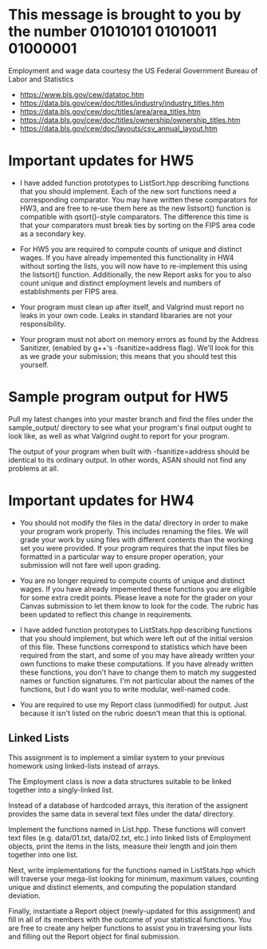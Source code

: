 # This message is brought to you by the number 01010101 01010011 01000001

Employment and wage data courtesy the US Federal Government Bureau of Labor and
Statistics

* https://www.bls.gov/cew/datatoc.htm
* https://data.bls.gov/cew/doc/titles/industry/industry_titles.htm
* https://data.bls.gov/cew/doc/titles/area/area_titles.htm
* https://data.bls.gov/cew/doc/titles/ownership/ownership_titles.htm
* https://data.bls.gov/cew/doc/layouts/csv_annual_layout.htm


# Important updates for HW5

* I have added function prototypes to ListSort.hpp describing functions that
  you should implement. Each of the new sort functions need a corresponding
  comparator. You may have written these comparators for HW3, and are free to
  re-use them here as the new listsort() function is compatible with
  qsort()-style comparators. The difference this time is that your comparators
  must break ties by sorting on the FIPS area code as a secondary key.

* For HW5 you are required to compute counts of unique and distinct wages. If
  you have already impemented this functionality in HW4 without sorting the
  lists, you will now have to re-implement this using the listsort() function.
  Additionally, the new Report asks for you to also count unique and distinct
  employment levels and numbers of establishments per FIPS area.

* Your program must clean up after itself, and Valgrind must report no leaks in
  your own code. Leaks in standard libararies are not your responsibility.

* Your program must not abort on memory errors as found by the Address
  Sanitizer, (enabled by g++'s -fsanitize=address flag).  We'll look for this
  as we grade your submission; this means that you should test this yourself.

# Sample program output for HW5

Pull my latest changes into your master branch and find the files under the
sample_output/ directory to see what your program's final output ought to look
like, as well as what Valgrind ought to report for your program.

The output of your program when built with -fsanitize=address should be
identical to its ordinary output. In other words, ASAN should not find any
problems at all.


# Important updates for HW4

* You should not modify the files in the data/ directory in order to make
  your program work properly. This includes renaming the files.  We will grade
  your work by using files with different contents than the working set you
  were provided. If your program requires that the input files be formatted in
  a particular way to ensure proper operation, your submission will not fare
  well upon grading.

* You are no longer required to compute counts of unique and distinct wages. If
  you have already impemented these functions you are eligible for some extra
  credit points. Please leave a note for the grader on your Canvas submission
  to let them know to look for the code. The rubric has been updated to reflect
  this change in requirements.

* I have added function prototypes to ListStats.hpp describing functions that
  you should implement, but which were left out of the initial version of this
  file. These functions correspond to statistics which have been required from
  the start, and some of you may have already written your own functions to
  make these computations. If you have already written these functions, you
  don't have to change them to match my suggested names or function signatures.
  I'm not particular about the names of the functions, but I do want you to
  write modular, well-named code.

* You are required to use my Report class (unmodified) for output. Just because
  it isn't listed on the rubric doesn't mean that this is optional.


## Linked Lists

This assignment is to implement a similar system to your previous homework
using linked-lists instead of arrays.

The Employment class is now a data structures suitable to be linked together
into a singly-linked list.

Instead of a database of hardcoded arrays, this iteration of the assignent
provides the same data in several text files under the data/ directory.

Implement the functions named in List.hpp. These functions will convert text
files (e.g.  data/01.txt, data/02.txt, etc.) into linked lists of Employment
objects, print the items in the lists, measure their length and join them
together into one list.

Next, write implementations for the functions named in ListStats.hpp which will
traverse your mega-list looking for minimum, maximum values, counting unique
and distinct elements, and computing the population standard deviation.

Finally, instantiate a Report object (newly-updated for this assignment) and
fill in all of its members with the outcome of your statistical functions.  You
are free to create any helper functions to assist you in traversing your lists
and filling out the Report object for final submission.